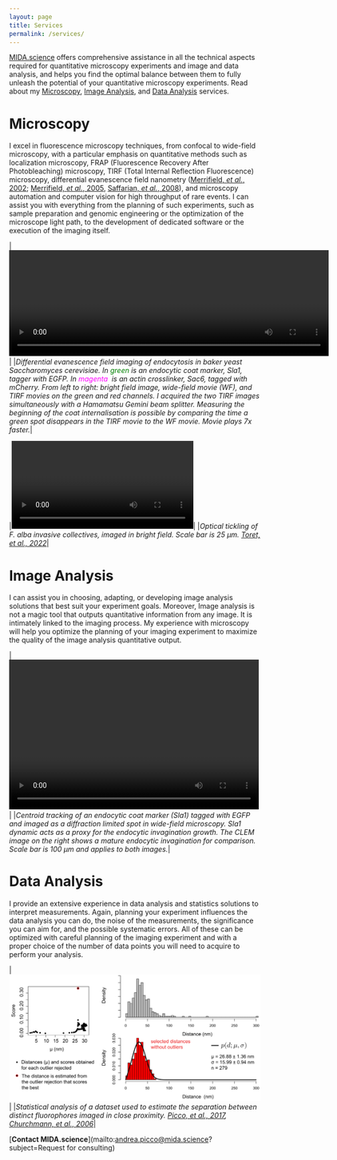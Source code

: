 ```yaml
---
layout: page
title: Services
permalink: /services/
---
```


[MIDA.science](/) offers comprehensive assistance in all the technical aspects required for quantitative microscopy experiments and image and data analysis, and helps you find the optimal balance between them to fully unleash the potential of your quantitative microscopy experiments.
Read about my [Microscopy](#microscopy), [Image Analysis](#image-analysis), and [Data Analysis](#data-analysis) services.

# Microscopy

I excel in fluorescence microscopy techniques, from confocal to wide-field microscopy, with a particular emphasis on quantitative methods such as localization microscopy, FRAP (Fluorescence Recovery After Photobleaching) microscopy, TIRF (Total Internal Reflection Fluorescence) microscopy, differential evanescence field nanometry ([Merrifield, *et al.*, 2002][merrifield-2002]; [Merrifield, *et al.*, 2005][merrifield-2005], [Saffarian, *et al.*, 2008][saffarian]), 
and microscopy automation and computer vision for high throughput of rare events.
I can assist you with everything from the planning of such experiments, such as sample preparation and genomic engineering or the optimization of the microscope light path, to the development of dedicated software or the execution of the imaging itself.

|<video  class="centred-video" width="640" height="212" autoplay loop><source src="/assets/videos/Epi-Tirf-scale_bar-7x-faster_big.mov" type="video/mp4"></video>|
|*Differential evanescence field imaging of endocytosis in baker yeast Saccharomyces cerevisiae. In <span style="color:green">green</span> is an endocytic coat marker, Sla1, tagger with EGFP. In <span style="color:magenta">magenta</span>  is an actin crosslinker, Sac6, tagged with mCherry. From left to right: bright field image, wide-field movie (WF), and TIRF movies on the green and red channels. I acquired the two TIRF images simultaneously with a Hamamatsu Gemini beam splitter. Measuring the beginning of the coat internalisation is possible by comparing the time a green spot disappears in the TIRF movie to the WF movie. Movie plays 7x faster.*|

|<video  class="centred-video" width="364" height="176" controls loop><source src="/assets/videos/1-s2.0-S0960982222004092-mmc5.mov" type="video/mp4"></video>|
|*Optical tickling of F. alba invasive collectives, imaged in bright field. Scale bar is 25 &mu;m. [Toret, et al., 2022][toret]*|

# Image Analysis

I can assist you in choosing, adapting, or developing image analysis solutions that best suit your experiment goals. Moreover, Image analysis is not a magic tool that outputs quantitative information from any image. It is intimately linked to the imaging process. My experience with microscopy will help you optimize the planning of your imaging experiment to maximize the quality of the image analysis quantitative output.

|<video  class="centred-video" width="500" height="300" autoplay loop><source src="/assets/videos/tracking_endocytosis.mov" type="video/mp4"></video>|
|*Centroid tracking of an endocytic coat marker (Sla1) tagged with EGFP and imaged as a diffraction limited spot in wide-field microscopy. Sla1 dynamic acts as a proxy for the endocytic invagination growth. The CLEM image on the right shows a mature endocytic invagination for comparison. Scale bar is 100 &mu;m and applies to both images.*|

# Data Analysis

I provide an extensive experience in data analysis and statistics solutions to interpret measurements. Again, planning your experiment influences the data analysis you can do, the noise of the measurements, the significance you can aim for, and the possible systematic errors. All of these can be optimized with careful planning of the imaging experiment and with a proper choice of the number of data points you will need to acquire to perform your analysis.

|![image](/assets/images/statistics.png)|
|*Statistical analysis of a dataset used to estimate the separation between distinct fluorophores imaged in close proximity. [Picco, et al., 2017][picco-cell], [Churchmann, et al., 2006][churchmann]*|

[**Contact MIDA.science**](mailto:andrea.picco@mida.science?subject=Request for consulting)

[merrifield-2002]: https://doi.org/10.1529/biophysj.107.117234
[merrifield-2005]: https://doi.org/10.1016/j.cell.2005.03.015
[saffarian]: https://doi.org/10.1529/biophysj.107.117234
[toret]: https://www.sciencedirect.com/science/article/pii/S0960982222004092
[picco-cell]: https://doi.org/10.1016/j.cell.2017.01.004
[churchmann]: https://doi.org/10.1529/biophysj.105.065599
